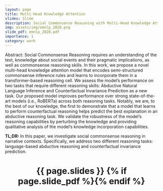 ```yaml
---
layout: page
title: Multi-Head Knowledge Attention
slides: Slide
description: Social Commonsense Reasoning with Multi-Head Knowledge Attention
img: assets/img/emnlp_2020.png
slide_pdf: emnlp_2020.pdf
importance: 1
category: work
---
```


Abstract: 
Social Commonsense Reasoning requires an understanding of the text, knowledge about social events and their pragmatic implications, as well as commonsense reasoning skills. In this work, we propose a novel multi-head knowledge attention model that encodes semi-structured commonsense inference rules and learns to incorporate them in a transformer-based reasoning cell. We assess the model’s performance on two tasks that require different reasoning skills: Abductive Natural Language Inference and Counterfactual Invariance Prediction as a new task. Our proposed model improves performance over strong state-of-the-art models (i.e., RoBERTa) across both reasoning tasks. Notably, we are, to the best of our knowledge, the first to demonstrate that a model that learns to perform counterfactual reasoning helps predict the best explanation in an abductive reasoning task. We validate the robustness of the model’s reasoning capabilities by perturbing the knowledge and providing qualitative analysis of the model’s knowledge incorporation capabilities.

**TL;DR:** In this paper, we investigate social commonsense reasoning in narrative contexts. Specifically, we address two different reasoning tasks: language-based abductive reasoning and counterfactual invariance prediction. 
<div class="post">
  <header class="post-header">
        <h1 class="post-title">{{ page.slides }} {% if page.slide_pdf %}<a href="{{ page.slide_pdf | prepend: 'assets/pdf/' | relative_url}}" target="_blank" rel="noopener noreferrer" class="float-right"><i class="fas fa-file-pdf"></i></a>{% endif %}</h1>
  </header>
</div>
